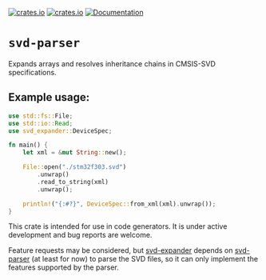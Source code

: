 [![crates.io](https://img.shields.io/crates/d/svd-expander.svg)](https://crates.io/crates/svd-expander)
[![crates.io](https://img.shields.io/crates/v/svd-expander.svg)](https://crates.io/crates/svd-expander)
[![Documentation](https://docs.rs/svd-expander/badge.svg)](https://docs.rs/svd-expander)

# `svd-parser`

Expands arrays and resolves inheritance chains in CMSIS-SVD specifications. 

## Example usage:

```rust
use std::fs::File;
use std::io::Read;
use svd_expander::DeviceSpec;

fn main() {
    let xml = &mut String::new();

    File::open("./stm32f303.svd")
        .unwrap()
        .read_to_string(xml)
        .unwrap();

    println!("{:#?}", DeviceSpec::from_xml(xml).unwrap());
}
```

This crate is intended for use in code generators. It is under active development and bug reports are welcome. 

Feature requests may be considered, but [svd-expander](https://crates.io/crates/svd-expander) depends on [svd-parser](https://crates.io/crates/svd-parser) (at least for now) to parse the SVD files, so it can only implement the features supported by the parser.